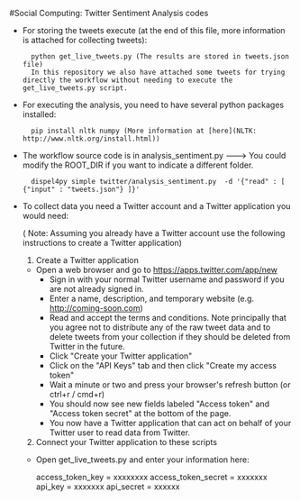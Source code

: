 #Social Computing: Twitter Sentiment Analysis codes 

- For storing the tweets execute (at the end of this file, more information is attached for collecting tweets):
	
		python get_live_tweets.py (The results are stored in tweets.json file)
		In this repository we also have attached some tweets for trying directly the workflow without needing to execute the get_live_tweets.py script.
	
- For executing the analysis, you need to have several python packages installed:

		pip install nltk numpy (More information at [here](NLTK: http://www.nltk.org/install.html))
	 	
- The workflow source code is in analysis_sentiment.py ---> You could modify the ROOT_DIR if you want to indicate a different folder.
	  	
		dispel4py simple twitter/analysis_sentiment.py  -d '{"read" : [ {"input" : "tweets.json"} ]}'



 - To collect data you need a Twitter account and a Twitter application you would need:

   ( Note: Assuming you already have a Twitter account use the following instructions to create a Twitter application)
	
    1. Create a Twitter application
    	
	* Open a web browser and go to https://apps.twitter.com/app/new
    	* Sign in with your normal Twitter username and password if you are not already signed in.
    	* Enter a name, description, and temporary website (e.g. http://coming-soon.com)
    	* Read and accept the terms and conditions. Note principally that you agree not to distribute any of the raw tweet data and to delete tweets from your collection if they should be deleted from Twitter in the future.
    	* Click "Create your Twitter application"
    	* Click on the "API Keys" tab and then click "Create my access token"
    	* Wait a minute or two and press your browser's refresh button (or ctrl+r / cmd+r)
    	* You should now see new fields labeled "Access token" and "Access token secret" at the bottom of the page.
    	* You now have a Twitter application that can act on behalf of your Twitter user to read data from Twitter.

    2. Connect your Twitter application to these scripts
	
	* Open get_live_tweets.py and enter your information here:
		
		access_token_key = xxxxxxxx
		access_token_secret = xxxxxxx
		api_key = xxxxxxx
		api_secret = xxxxxx

